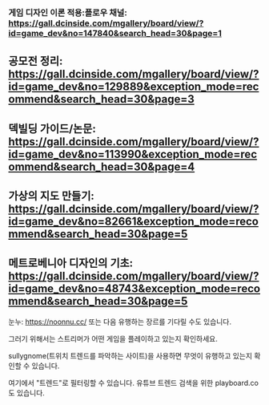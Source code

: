 ### 게임 디자인 이론 적용:플로우 채널: https://gall.dcinside.com/mgallery/board/view/?id=game_dev&no=147840&search_head=30&page=1

## 공모전 정리: https://gall.dcinside.com/mgallery/board/view/?id=game_dev&no=129889&exception_mode=recommend&search_head=30&page=3

## 덱빌딩 가이드/논문: https://gall.dcinside.com/mgallery/board/view/?id=game_dev&no=113990&exception_mode=recommend&search_head=30&page=4

## 가상의 지도 만들기: https://gall.dcinside.com/mgallery/board/view/?id=game_dev&no=82661&exception_mode=recommend&search_head=30&page=5

## 메트로베니아 디자인의 기초: https://gall.dcinside.com/mgallery/board/view/?id=game_dev&no=48743&exception_mode=recommend&search_head=30&page=5

눈누: https://noonnu.cc/
또는 다음 유행하는 장르를 기다릴 수도 있습니다.

그러기 위해서는 스트리머가 어떤 게임을 플레이하고 있는지 확인하세요.

sullygnome(트위치 트렌드를 파악하는 사이트)을 사용하면 무엇이 유행하고 있는지 확인할 수 있습니다.

여기에서 "트렌드"로 필터링할 수 있습니다. 유튜브 트렌드 검색을 위한 playboard.co도 있습니다.